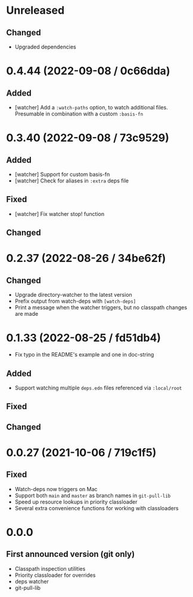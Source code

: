 # Unreleased

## Changed

- Upgraded dependencies

# 0.4.44 (2022-09-08 / 0c66dda)

## Added

- [watcher] Add a `:watch-paths` option, to watch additional files. Presumable
  in combination with a custom `:basis-fn`

# 0.3.40 (2022-09-08 / 73c9529)

## Added

- [watcher] Support for custom basis-fn
- [watcher] Check for aliases in `:extra` deps file

## Fixed

- [watcher] Fix watcher stop! function

## Changed

# 0.2.37 (2022-08-26 / 34be62f)

## Changed

- Upgrade directory-watcher to the latest version
- Prefix output from watch-deps with `[watch-deps]`
- Print a message when the watcher triggers, but no classpath changes are made

# 0.1.33 (2022-08-25 / fd51db4)

- Fix typo in the README's example and one in doc-string

## Added

- Support watching multiple `deps.edn` files referenced via `:local/root`

## Fixed

## Changed

# 0.0.27 (2021-10-06 / 719c1f5)

## Fixed

- Watch-deps now triggers on Mac
- Support both `main` and `master` as branch names in `git-pull-lib`
- Speed up resource lookups in priority classloader
- Several extra convenience functions for working with classloaders

# 0.0.0

## First announced version (git only)

- Classpath inspection utilities
- Priority classloader for overrides
- deps watcher
- git-pull-lib
